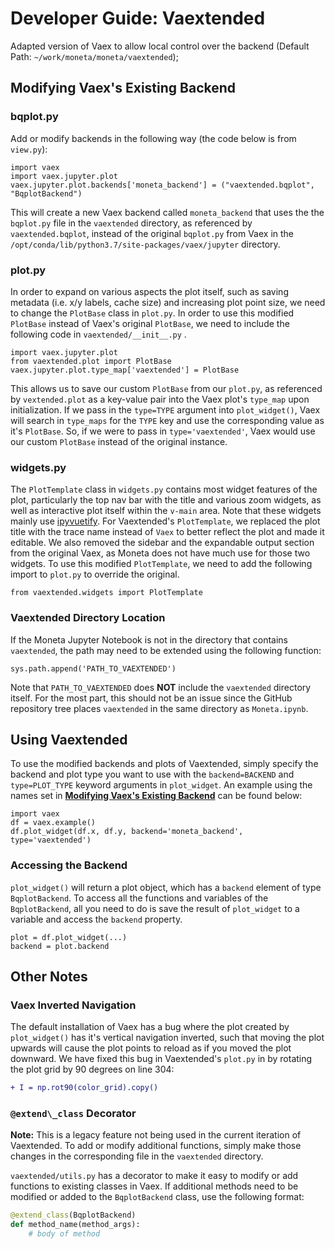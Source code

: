 # Developer Guide: Vaextended

Adapted version of Vaex to allow local control over the backend (Default Path: `~/work/moneta/moneta/vaextended`);

## Modifying Vaex's Existing Backend

### bqplot.py

Add or modify backends in the following way (the code below is from `view.py`):

```
import vaex
import vaex.jupyter.plot
vaex.jupyter.plot.backends['moneta_backend'] = ("vaextended.bqplot", "BqplotBackend")
```

This will create a new Vaex backend called `moneta_backend` that uses the the `bqplot.py` file in the `vaextended` directory, as referenced by `vaextended.bqplot`, instead of the original `bqplot.py` from Vaex in the `/opt/conda/lib/python3.7/site-packages/vaex/jupyter` directory.

### plot.py

In order to expand on various aspects the plot itself, such as saving metadata (i.e. x/y labels, cache size) and increasing plot point size, we need to change the `PlotBase` class in `plot.py`. In order to use this modified `PlotBase` instead of Vaex's original `PlotBase`, we need to include the following code in `vaextended/__init__.py` .

```
import vaex.jupyter.plot
from vaextended.plot import PlotBase
vaex.jupyter.plot.type_map['vaextended'] = PlotBase
```

This allows us to save our custom `PlotBase` from our `plot.py`, as referenced by `vextended.plot` as a key-value pair into the Vaex plot's `type_map` upon initialization. If we pass in the `type=TYPE` argument into `plot_widget()`, Vaex will search in `type_maps` for the `TYPE` key and use the corresponding value as it's `PlotBase`. So, if we were to pass in `type='vaextended'`, Vaex would use our custom `PlotBase` instead of the original instance.


### widgets.py

The `PlotTemplate` class in `widgets.py` contains most widget features of the plot, particularly the top nav bar with the title and various zoom widgets, as well as interactive plot itself within the `v-main` area. Note that these widgets mainly use [ipyvuetify](https://ipyvuetify.readthedocs.io/en/latest/). For Vaextended's `PlotTemplate`, we replaced the plot title with the trace name instead of `Vaex` to better reflect the plot and made it editable. We also removed the sidebar and the expandable output section from the original Vaex, as Moneta does not have much use for those two widgets. To use this modified `PlotTemplate`, we need to add the following import to `plot.py` to override the original.

```
from vaextended.widgets import PlotTemplate
```

### Vaextended Directory Location

If the Moneta Jupyter Notebook is not in the directory that contains `vaextended`, the path may need to be extended using the following function:

```
sys.path.append('PATH_TO_VAEXTENDED')
```

Note that `PATH_TO_VAEXTENDED` does **NOT** include the `vaextended` directory itself. For the most part, this should not be an issue since the GitHub repository  tree places `vaextended` in the same directory as `Moneta.ipynb`.

## Using Vaextended

To use the modified backends and plots of Vaextended, simply specify the backend and plot type you want to use with the `backend=BACKEND` and `type=PLOT_TYPE` keyword arguments in `plot_widget`. An example using the names set in [**Modifying Vaex's Existing Backend**](#modify) can be found below:

```
import vaex
df = vaex.example()
df.plot_widget(df.x, df.y, backend='moneta_backend', type='vaextended')
```

### Accessing the Backend

`plot_widget()` will return a plot object, which has a `backend` element of type `BqplotBackend`. To access all the functions and variables of the `BqplotBackend`, all you need to do is save the result of `plot_widget` to a variable and access the `backend` property.
```
plot = df.plot_widget(...)
backend = plot.backend
```

## Other Notes

### Vaex Inverted Navigation

The default installation of Vaex has a bug where the plot created by `plot_widget()` has it's vertical navigation inverted, such that moving the plot upwards will cause the plot points to reload as if you moved the plot downward. We have fixed this bug in Vaextended's `plot.py` in by rotating the plot grid by 90 degrees on line 304:
```diff
+ I = np.rot90(color_grid).copy()
```


### `@extend\_class` Decorator

**Note:** This is a legacy feature not being used in the current iteration of Vaextended. To add or modify additional functions, simply make those changes in the corresponding file in the `vaextended` directory.

`vaextended/utils.py` has a decorator to make it easy to modify or add functions to existing classes in Vaex. If additional methods need to be modified or added to the `BqplotBackend` class, use the following format:

```python
@extend_class(BqplotBackend)
def method_name(method_args):
    # body of method
```

